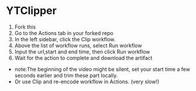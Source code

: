 # YTClipper
1. Fork this
2. Go to the Actions tab in your forked repo
3. In the left sidebar, click the Clip workflow.
4. Above the list of workflow runs, select Run workflow
5. Input the url,start and end time, then click Run workflow
6. Wait for the action to complete and download the artifact
+ note:The beginning of the video might be silent, set your start time a few seconds earlier and trim these part locally.
+ Or use Clip and re-encode workflow in Actions. (very slow!)
